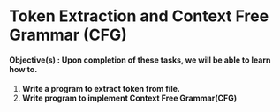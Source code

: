 # Token Extraction and Context Free Grammar (CFG) 
#### **Objective(s) : Upon completion of these tasks, we will be able to learn how to.**
1.	**Write a program to extract token from file.**
2.	**Write program to implement Context Free Grammar(CFG)**

